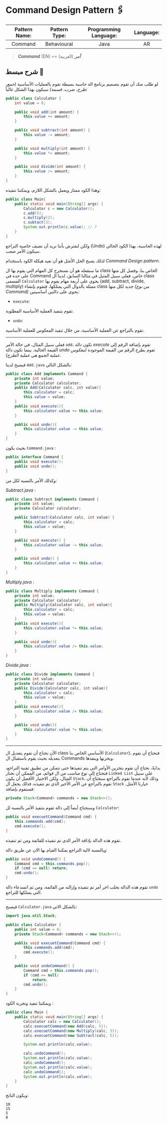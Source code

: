 # Command Design Pattern 🖇

| **Pattern Name:** | **Pattern Type:** | **Programming Language:** | **Language:** |
| :---------------: | :---------------: | :-----------------------: | :-----------: |
|      Command      |    Behavioural    |           Java            |      AR       |

> _**Command**_ (EN) == **_أمر_** (العربية)

## شرح مبسط 🧮

لو طلب منك أن تقوم بتصميم برنامج الة حاسبة بسيطة تقوم بالعمليات الأساسية _(جمع، طرح، ضرب، قسمة)_ سيكون بهذا الشكل غالباً:

```JAVA
public class Calculator {
    int value = 0;

    public void add(int amount) {
        this.value += amount;
    }

    public void subtract(int amount) {
        this.value -= amount;
    }

    public void multiply(int amount) {
        this.value *= amount;
    }

    public void divide(int amount) {
        this.value /= amount;
    }
}
```

وهذا الكود ممتاز ويعمل بالشكل اللازم، ويمكننا تنفيذه:

```JAVA
public class Main{
    public static void main(String[] args) {
        Calculator c = new Calculator();
        c.add(5);
        c.multiply(2);
        c.subtact(3);
        System.out.println(c.value); // 7
    }
}
```

ولكن لنفترض بأننا نريد أن نضيف خاصية التراجع (Undo) لهذه الحاسبة، بهذا الكود الحالي سيكون الأمر صعب.

لذلك يصبح الحل الأمثل هو أن نعيد هيكلة الكود باستخدام _Command Design pattern_.

ما سنفعله هو أن نسنخرج كل المهام التي يقوم بها ال class الخاص بنا، وفصل كل منها على حدة في Command خاص، فعلى سبيل المثيل في مثالنا السابق، لدينا ال class المسمى `Calculator` يحوي على أربعة مهام يقوم بها (add, subtract, divide, multiply) ممثلة بالدوال التي يمتلكها، فنقوم بإنشاء class جديد لكل منها _(من نوع Command)_ يحوي على دالتين أساسيتين:

- `execute`:

تقوم بتنفيذ العملية الأساسية المطلوبة.

- `undo`:

تقوم بالتراجع عن العملية الأساسية، من خلال تنفيذ المعكوس للعملية الأساسية.

---

فعلى سبيل المثال، في حالة الأمر `add`، تكون دالة _execute_ تقوم بإضافة الرقم إلى القيمة الحالية، بينما تكون دالة _undo_ تقوم بطرح الرقم من القيمة الموجودة _(معكوس عملية الجمع هي عملية الطرح)_.

فيصبح لدينا `Add.java` بالشكل التالي:

```JAVA
public class Add implements Command {
    private int value;
    private Calculator calculator;
    public Add(Calculator calc, int value){
        this.calculator = calc;
        this.value = value;
    }
    public void execute(){
        this.calculator.value += this.value;
    }

    public void undo(){
        this.calculator.value -= this.value;
    }
}
```

بحيث يكون `Command.java` :

```JAVA
public interface Command {
    public void execute();
    public void undo();
}
```

وكذلك الأمر بالنسبة لكل من:

_Subtract.java_ :

```JAVA
public class Subtract implements Command {
    private int value;
    private Calculator calculator;

    public Subtract(Calculator calc, int value) {
        this.calculator = calc;
        this.value = value;
    }

    public void execute() {
        this.calculator.value -= this.value;
    }

    public void undo() {
        this.calculator.value += this.value;
    }
}
```

_Multiply.java_ :

```JAVA
public class Multiply implements Command {
    private int value;
    private Calculator calculator;
    public Multiply(Calculator calc, int value){
        this.calculator = calc;
        this.value = value;
    }
    public void execute(){
        this.calculator.value *= this.value;
    }

    public void undo(){
        this.calculator.value /= this.value;
    }
}
```

_Divide.java_ :

```JAVA
public class Divide implements Command {
    private int value;
    private Calculator calculator;
    public Divide(Calculator calc, int value){
        this.calculator = calc;
        this.value = value;
    }
    public void execute(){
        this.calculator.value /= this.value;
    }

    public void undo(){
        this.calculator.value *= this.value;
    }
}
```

---

الأن نحتاج أن نقوم بتعديل ال class الأساسي الخاص بنا (`Calculator`)، فنحتاج أن نقوم بتعديله بحيث يقوم باستقبال ال Commands ويخزنها وينفذها.

بدايةً، نحتاج أن نقوم بتخزين الأوامر التي يتم تنفيذها حتى نتمكن من تطبيق تقنية التراجع، فنحتاج إلى نوع مناسب من ال قوائم، من الممكن أن نختار `Linked List` على سبيل المثال، ولكن الاختيار الأفضل أن يكون `Stack`، وذلك لأنه عندما نقوم بالتراجع سنحتاج أن نقوم بالتراجع عن الأمر الأخير الذي تم تنفيذه، فذلك يجعل ال `Stack` خيارنا الأمثل.
فسنقوم بإضافة:

```JAVA
private Stack<Command> commands = new Stack<>();
```

وسنحتاج أيضاً إلى دالة تقوم بتنفيذ الأمر بالنسبة لل `Calculator`:

```JAVA
public void execuetCommand(Command cmd) {
    this.commands.add(cmd);
    cmd.execute();
}
```

تقوم هذه الدالة بإذافة الأمر الذي تم تنفيذه للقائمة ومن ثم تنفيذه.

وبالنسبة لالية التراجع يمكننا القيام بها الان عن طريق دالة:

```JAVA
public void undoCommand() {
    Command cmd = this.commands.pop();
    if (cmd == null) return;
    cmd.undo();
}
```

تقوم هذه الدالة بجلب اخر أمر تم تنفيذه وإزالته من القائمة، ومن ثم اتسدعاء دالة `undo` التي يمتلكها للتراجع.

---

فيصبح `Calculator.java` بالشكل الاتي:

```JAVA
import java.util.Stack;

public class Calculator {
    public int value = 0;
    private Stack<Command> commands = new Stack<>();

    public void execuetCommand(Command cmd) {
        this.commands.add(cmd);
        cmd.execute();
    }

    public void undoCommand() {
        Command cmd = this.commands.pop();
        if (cmd == null)
            return;
        cmd.undo();
    }
}
```

ويمكننا تنفيذ وتجربة الكود :

```JAVA
public class Main {
    public static void main(String[] args) {
        Calculator calc = new Calculator();
        calc.execuetCommand(new Add(calc, 5));
        calc.execuetCommand(new Multiply(calc, 3));
        calc.execuetCommand(new Subtract(calc, 5));

        System.out.println(calc.value);

        calc.undoCommand();
        System.out.println(calc.value);
        calc.undoCommand();
        System.out.println(calc.value);
        calc.undoCommand();
        System.out.println(calc.value);
    }
}
```

ويكون الناتج:

```TXT
10
15
5
0
```